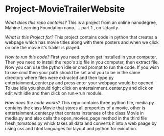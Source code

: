 # Project-MovieTrailerWebsite

*What does this repo contains?*
This is a project from an online nanodegree, Mahine Learning Foundation nano..... part 1 , on Udacity.

*What is this Project for?*
This project contains code in python that creates a webpage which has movie titles along with there posters and when we click on one the movie it's trailer is played.

*How to run this code?*
First you need python get installed in your computer.
Then you need to install the repo's zip file in you computer, then extract file.
Now you can use the python idle or cmd prompt to run the code.
If you wish to use cmd then your path should be set and you to be in the same directory where files were extracted and then type py entertainment_center.py and press enter your webpage would be opened.
To use idle you should right click on entertainment_center.py and click on edit with idle and then click on run->run module.

*How does the code works?*
This repo contains three python file, media.py contains the class Movie that stores all properties of a movie, other is entertainment_center.py that contans instanses of the class Movie in media.py and also calls the open_movies_page method in the third file fresh_tomatoes.py whick takes all data and converts it into a web paage by using css and html languages for layout and python for exicution.
